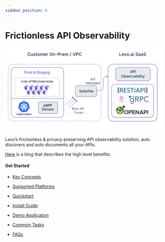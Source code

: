 ```yaml
---
sidebar_position: 0
---
```


# Frictionless API Observability
![API Observability](../assets/api-observability.svg)

Levo’s frictionless & privacy-preserving API observability solution, auto discovers and auto documents all your APIs.

[Here](https://levo.ai/frictionless-api-observability/) is a blog that describes the high level benefits.

#### Get Started

- [Key Concepts](./concepts.md)

- [Supported Platforms](./supported-platforms.md)

- [Quickstart](./quickstart/quickstart.md)

- [Install Guide](./install-guide/install-guide.md)

- [Demo Application](./sample-app.md)

- [Common Tasks](./common-tasks/common-tasks.md)

- [FAQs](./faqs.md)
